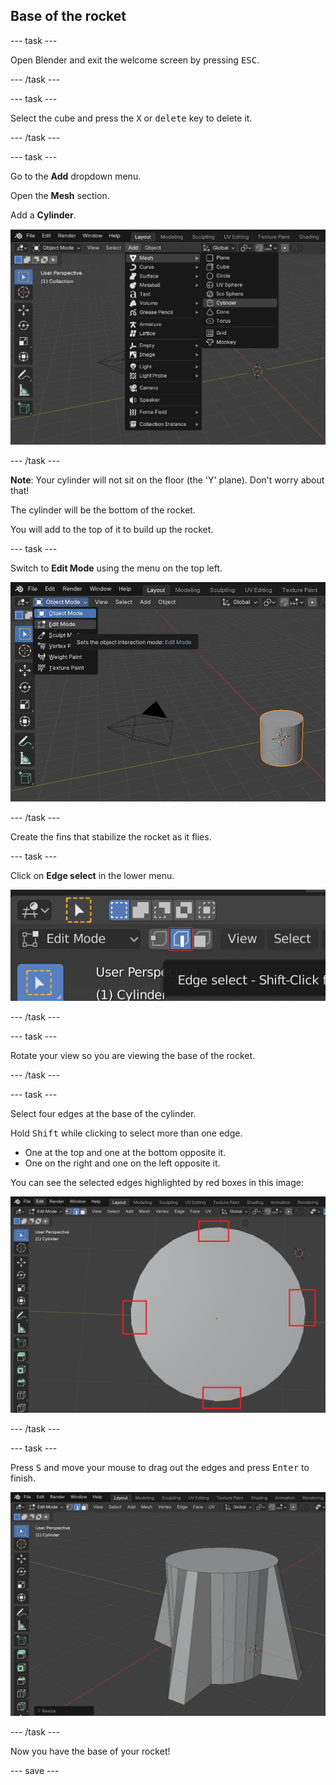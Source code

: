 ## Base of the rocket

--- task ---

Open Blender and exit the welcome screen by pressing <kbd>ESC</kbd>.

--- /task ---

--- task ---

Select the cube and press the <kbd>X</kbd> or <kbd>delete</kbd> key to delete it.

--- /task ---

--- task ---

Go to the **Add** dropdown menu. 

Open the **Mesh** section.

Add a **Cylinder**.

![Add cylinder](images/add-cylinder.png)

--- /task ---

**Note**: Your cylinder will not sit on the floor (the 'Y' plane). 
Don't worry about that!

The cylinder will be the bottom of the rocket. 

You will add to the top of it to build up the rocket.  

--- task ---

Switch to **Edit Mode** using the menu on the top left.

![Edit mode](images/edit-mode.png)

--- /task ---

Create the fins that stabilize the rocket as it flies.

--- task ---

Click on **Edge select** in the lower menu.

![Edge tool](images/blender-edge-tool.png)

--- /task ---

--- task ---

Rotate your view so you are viewing the base of the rocket.

--- /task ---

--- task ---

Select four edges at the base of the cylinder.

Hold <kbd>Shift</kbd> while clicking to select more than one edge.

+ One at the top and one at the bottom opposite it.
+ One on the right and one on the left opposite it. 

You can see the selected edges highlighted by red boxes in this image:

![Four edges selected at the base of the cylinder](images/blender-rocket-4-edges.png)

--- /task ---

--- task ---

Press <kbd>S</kbd> and move your mouse to drag out the edges and press <kbd>Enter</kbd> to finish.

![Fins on the rocket](images/blender-rocket-fins.png)

--- /task ---

Now you have the base of your rocket!

--- save ---